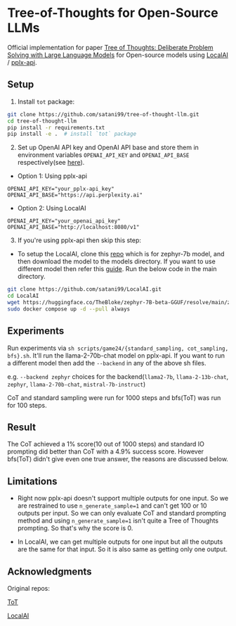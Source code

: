 # Tree-of-Thoughts for Open-Source LLMs
Official implementation for paper [Tree of Thoughts: Deliberate Problem Solving with Large Language Models](https://arxiv.org/abs/2305.10601) for Open-source models using [LocalAI](https://github.com/mudler/LocalAI) / [pplx-api](https://blog.perplexity.ai/blog/introducing-pplx-api).

## Setup
1. Install `tot` package:
```bash
git clone https://github.com/satani99/tree-of-thought-llm.git
cd tree-of-thought-llm
pip install -r requirements.txt
pip install -e .  # install `tot` package
```
2. Set up OpenAI API key and OpenAI API base and store them in environment variables ``OPENAI_API_KEY`` and ``OPENAI_API_BASE`` respectively(see [here](https://help.openai.com/en/articles/5112595-best-practices-for-api-key-safety)).
- Option 1: Using pplx-api
```
OPENAI_API_KEY="your_pplx-api_key"
OPENAI_API_BASE="https://api.perplexity.ai"
```
- Option 2: Using LocalAI
```
OPENAI_API_KEY="your_openai_api_key"
OPENAI_API_BASE="http://localhost:8080/v1"
```
3. If you're using pplx-api then skip this step:
- To setup the LocalAI, clone this [repo](https://github.com/satani99/LocalAI/tree/master) which is for zephyr-7b model, and then download the model to the models directory. If you want to use different model then refer this [guide](https://localai.io/howtos/easy-model-import-downloaded/).
Run the below code in the main directory.
```bash
git clone https://github.com/satani99/LocalAI.git
cd LocalAI
wget https://huggingface.co/TheBloke/zephyr-7B-beta-GGUF/resolve/main/zephyr-7b-beta.Q5_K_M.gguf -O models/zephyr
sudo docker compose up -d --pull always
```

## Experiments
Run experiments via ``sh scripts/game24/{standard_sampling, cot_sampling, bfs}.sh``. It'll run the llama-2-70b-chat model on pplx-api. If you want to run a different model then add the ``--backend`` in any of the above sh files.

e.g. ``--backend zephyr`` choices for the backend(``llama2-7b``, ``llama-2-13b-chat``, ``zephyr``, ``llama-2-70b-chat``, ``mistral-7b-instruct``)

CoT and standard sampling were run for 1000 steps and bfs(ToT) was run for 100 steps.


## Result
The CoT achieved a 1% score(10 out of 1000 steps) and standard IO prompting did better than CoT with a 4.9% success score. However bfs(ToT) didn't give even one true answer, the reasons are discussed below.

## Limitations
- Right now pplx-api doesn't support multiple outputs for one input. So we are restrained to use ``n_generate_sample=1`` and can't get 100 or 10 outputs per input. So we can only evaluate CoT and standard prompting method and using ``n_generate_sample=1`` isn't quite a Tree of Thoughts prompting. So that's why the score is 0.

- In LocalAI, we can get multiple outputs for one input but all the outputs are the same for that input. So it is also same as getting only one output.

## Acknowledgments
Original repos:

[ToT](https://github.com/princeton-nlp/tree-of-thought-llm)

[LocalAI](https://github.com/mudler/LocalAI)
